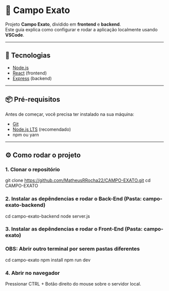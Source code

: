 # 🌱 Campo Exato

Projeto **Campo Exato**, dividido em **frontend** e **backend**.  
Este guia explica como configurar e rodar a aplicação localmente usando **VSCode**.

---

## 🚀 Tecnologias
- [Node.js](https://nodejs.org/)
- [React](https://reactjs.org/) (frontend)
- [Express](https://expressjs.com/) (backend)

---

## 📦 Pré-requisitos
Antes de começar, você precisa ter instalado na sua máquina:
- [Git](https://git-scm.com/)
- [Node.js LTS](https://nodejs.org/) (recomendado)
- npm ou yarn

---

## ⚙️ Como rodar o projeto

### 1. Clonar o repositório
git clone https://github.com/MatheusRRocha22/CAMPO-EXATO.git
cd CAMPO-EXATO

### 2. Instalar as depêndencias e rodar o Back-End (Pasta: campo-exato-backend)
cd campo-exato-backend
node server.js

### 3. Instalar as depêndencias e rodar o Front-End (Pasta: campo-exato)
### OBS: Abrir outro terminal por serem pastas diferentes 

cd campo-exato
npm install
npm run dev

### 4. Abrir no navegador

Pressionar CTRL + Botão direito do mouse sobre o servidor local.
